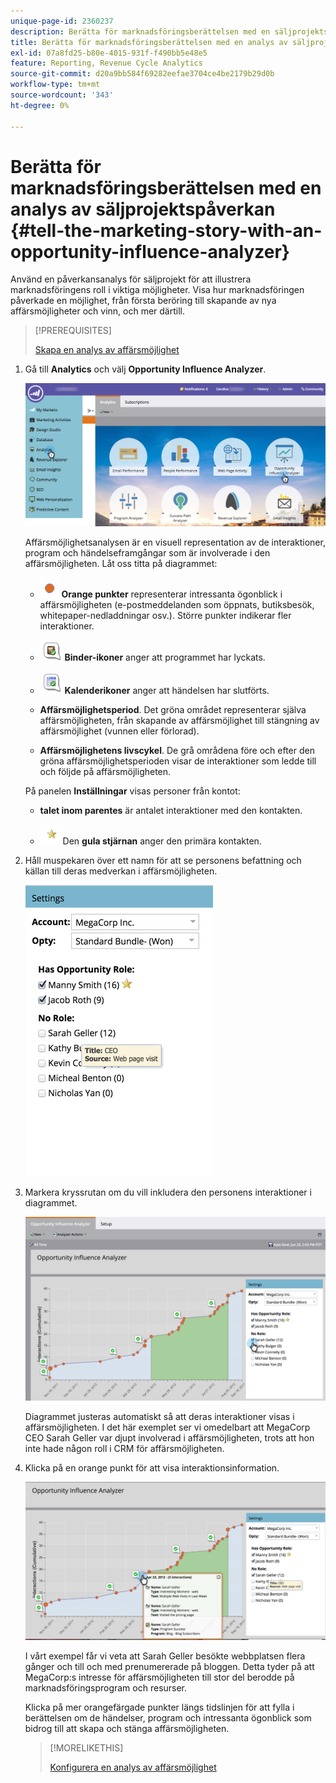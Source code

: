 ```yaml
---
unique-page-id: 2360237
description: Berätta för marknadsföringsberättelsen med en säljprojektsanalys - Marketo Docs - produktdokumentation
title: Berätta för marknadsföringsberättelsen med en analys av säljprojektspåverkan
exl-id: 07a8fd25-b80e-4015-931f-f490bb5e48e5
feature: Reporting, Revenue Cycle Analytics
source-git-commit: d20a9bb584f69282eefae3704ce4be2179b29d0b
workflow-type: tm+mt
source-wordcount: '343'
ht-degree: 0%

---
```


# Berätta för marknadsföringsberättelsen med en analys av säljprojektspåverkan {#tell-the-marketing-story-with-an-opportunity-influence-analyzer}

Använd en påverkansanalys för säljprojekt för att illustrera marknadsföringens roll i viktiga möjligheter. Visa hur marknadsföringen påverkade en möjlighet, från första beröring till skapande av nya affärsmöjligheter och vinn, och mer därtill.

>[!PREREQUISITES]
>
>[Skapa en analys av affärsmöjlighet](/help/marketo/product-docs/reporting/revenue-cycle-analytics/opportunity-influence-analyzer/create-an-opportunity-influence-analyzer.md)

1. Gå till **Analytics** och välj **Opportunity Influence Analyzer**.

   ![](assets/analytics-opportunityhand.png)

   Affärsmöjlighetsanalysen är en visuell representation av de interaktioner, program och händelseframgångar som är involverade i den affärsmöjligheten. Låt oss titta på diagrammet:

   * ![-](assets/image2014-10-3-13-3a43-3a21.png) **Orange punkter** representerar intressanta ögonblick i affärsmöjligheten (e-postmeddelanden som öppnats, butiksbesök, whitepaper-nedladdningar osv.). Större punkter indikerar fler interaktioner.

   * ![—](assets/image2014-10-3-13-3a44-3a9.png) **Binder-ikoner** anger att programmet har lyckats.

   * ![—](assets/image2014-10-3-13-3a44-3a40.png) **Kalenderikoner** anger att händelsen har slutförts.

   * **Affärsmöjlighetsperiod**. Det gröna området representerar själva affärsmöjligheten, från skapande av affärsmöjlighet till stängning av affärsmöjlighet (vunnen eller förlorad).

   * **Affärsmöjlighetens livscykel**. De grå områdena före och efter den gröna affärsmöjlighetsperioden visar de interaktioner som ledde till och följde på affärsmöjligheten.

   På panelen **Inställningar** visas personer från kontot:

   * **talet inom parentes** är antalet interaktioner med den kontakten.

   * ![—](assets/image2014-10-3-13-3a45-3a9.png)Den **gula stjärnan** anger den primära kontakten.

1. Håll muspekaren över ett namn för att se personens befattning och källan till deras medverkan i affärsmöjligheten.

   ![](assets/image2015-6-23-14-3a43-3a1.png)

1. Markera kryssrutan om du vill inkludera den personens interaktioner i diagrammet.

   ![](assets/image2015-6-23-14-3a43-3a35.png)

   Diagrammet justeras automatiskt så att deras interaktioner visas i affärsmöjligheten. I det här exemplet ser vi omedelbart att MegaCorp CEO Sarah Geller var djupt involverad i affärsmöjligheten, trots att hon inte hade någon roll i CRM för affärsmöjligheten.

1. Klicka på en orange punkt för att visa interaktionsinformation.

   ![](assets/image2015-6-23-14-3a44-3a15.png)

   I vårt exempel får vi veta att Sarah Geller besökte webbplatsen flera gånger och till och med prenumererade på bloggen. Detta tyder på att MegaCorp:s intresse för affärsmöjligheten till stor del berodde på marknadsföringsprogram och resurser.

   Klicka på mer orangefärgade punkter längs tidslinjen för att fylla i berättelsen om de händelser, program och intressanta ögonblick som bidrog till att skapa och stänga affärsmöjligheten.

   >[!MORELIKETHIS]
   >
   >[Konfigurera en analys av affärsmöjlighet](/help/marketo/product-docs/reporting/revenue-cycle-analytics/opportunity-influence-analyzer/configure-an-opportunity-influence-analyzer.md)
